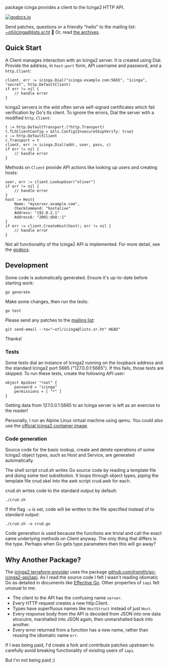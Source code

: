 package icinga provides a client to the Icinga2 HTTP API.

[![godocs.io](http://godocs.io/olowe.co/icinga?status.svg)](http://godocs.io/olowe.co/icinga)

Send patches, questions or a friendly "hello" to the mailing list: [~otl/icinga@lists.sr.ht](mailto:~otl/icinga@lists.sr.ht) 🙂
Or, read [the archives][list].

[list]: https://lists.sr.ht/~otl/icinga

## Quick Start

A Client manages interaction with an Icinga2 server.
It is created using Dial. Provide the address, in `host:port` form, API username and password, and a `http.Client`:

	client, err := icinga.Dial("icinga.example.com:5665", "icinga", "secret", http.DefaultClient)
	if err != nil {
		// handle error
	}

Icinga2 servers in the wild often serve self-signed certificates which
fail verification by Go's tls client. To ignore the errors, Dial the server
with a modified `http.Client`:

	t := http.DefaultTransport.(*http.Transport)
	t.TLSClientConfig = &tls.Config{InsecureSkipVerify: true}
	c := http.DefaultClient
	c.Transport = t
	client, err := icinga.Dial(addr, user, pass, c)
	if err != nil {
		// handle error
	}

Methods on `Client` provide API actions like looking up users and creating hosts:

	user, err := client.LookupUser("oliver")
	if err != nil {
		// handle error
	}
	host := Host{
		Name: "myserver.example.com",
		CheckCommand: "hostalive"
		Address: "192.0.2.1"
		Address6: "2001:db8::1"
	}
	if err := client.CreateHost(host); err != nil {
		// handle error
	}

Not all functionality of the Icinga2 API is implemented.
For more detail, see the [godocs][godocs].

[godocs]: https://godocs.io/olowe.co/icinga

## Development

Some code is automatically generated. Ensure it's up-to-date before starting work:

	go generate

Make some changes, then run the tests:

	go test

Please send any patches to the [mailing list](https://lists.sr.ht/~otl/icinga):

	git send-email --to="~otl/icinga@lists.sr.ht" HEAD^

Thanks!

### Tests

Some tests dial an instance of Icinga2 running on the loopback address
and the standard Icinga2 port 5665 ("127.0.0.1:5665"). If this fails,
those tests are skipped. To run these tests, create the following API
user:

	object ApiUser "root" {
		password = "icinga"
		permissions = [ "*" ]
	}

Getting data from 127.0.0.1:5665 to an Icinga server is left as an
exercise to the reader!

Personally, I run an Alpine Linux virtual machine using qemu. You
could also use the [official Icinga2 container image][image].

[image]: https://hub.docker.com/r/icinga/icinga2

### Code generation

Source code for the basic lookup, create and delete operations of some
Icinga2 object types, such as Host and Service, are generated
automatically.

The shell script crud.sh writes Go source code by reading a template
file and doing some text substitution. It loops through object types,
piping the template file crud.skel into the awk script crud.awk for
each.

crud.sh writes code to the standard output by default:

	./crud.sh

If the flag `-o` is set, code will be written to the file
specified instead of to standard output:

	./crud.sh -o crud.go

Code generation is used because the functions are trivial and call the exact
same underlying methods on Client anyway. The only thing that differs is the type.
Perhaps when Go gets type parameters then this will go away?

## Why Another Package?

The [icinga2 terraform provider][tf] uses the package [github.com/lrsmith/go-icinga2-api/iapi][lrsmith].
As I read the source code I felt I wasn't reading idiomatic Go as detailed in documents like [Effective Go][effectivego].
Other properties of `iapi` felt unusual to me:

* The client to the API has the  confusing name `server`.
* Every HTTP request creates a new http.Client.
* Types have superfluous names like `HostStruct` instead of just `Host`.
* Every response body from the API is decoded from JSON into one data strucutre, marshalled into JSON again, then unmarshalled back into another.
* Every error returned from a function has a new name, rather than reusing the idiomatic name `err`.

If I was being paid, I'd create a fork and contribute patches upstream to carefully avoid breaking functionality of existing users of `iapi`.

But I'm not being paid ;)

[effectivego]: https://go.dev/doc/effective_go
[tf]: https://registry.terraform.io/providers/Icinga/icinga2/latest
[lrsmith]: https://godocs.io/github.com/lrsmith/go-icinga2-api/iapi
